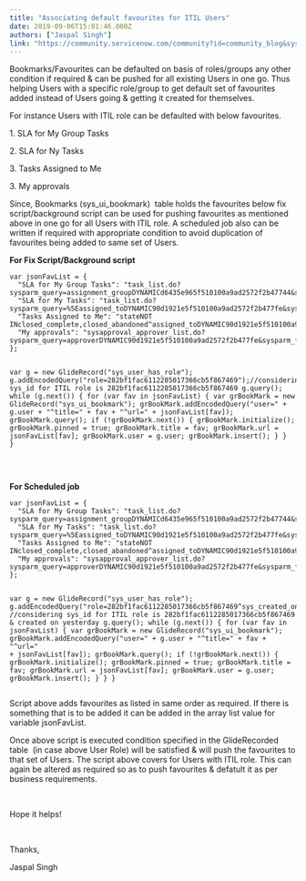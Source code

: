 ```yaml
---
title: "Associating default favourites for ITIL Users"
date: 2019-09-06T15:01:46.000Z
authors: ["Jaspal Singh"]
link: "https://community.servicenow.com/community?id=community_blog&sys_id=52890f1cdb73f3c8f7fca851ca9619f3"
---
```

<p>Bookmarks/Favourites can be defaulted on basis of roles/groups any other condition if required &amp; can be pushed for all existing Users in one go. Thus helping Users with a specific role/group to get default set of favourites added instead of Users going &amp; getting it created for themselves.</p>
<p class="ng-scope">For instance Users with ITIL role can be defaulted with below favourites. </p>
<p class="ng-scope">1. SLA for My Group Tasks</p>
<p class="ng-scope">2. SLA for Ny Tasks</p>
<p class="ng-scope">3. Tasks Assigned to Me</p>
<p class="ng-scope">3. My approvals</p>
<p class="ng-scope">Since, Bookmarks (sys_ui_bookmark)  table holds the favourites below fix script/background script can be used for pushing favourites as mentioned above in one go for all Users with ITIL role. A scheduled job also can be written if required with appropriate condition to avoid duplication of favourites being added to same set of Users.</p>
<p class="ng-scope"><strong>For Fix Script/Background script</strong></p>
<pre class="language-markup"><code>var jsonFavList &#61; {
  &#34;SLA for My Group Tasks&#34;: &#34;task_list.do?sysparm_query&#61;assignment_groupDYNAMICd6435e965f510100a9ad2572f2b47744&amp;sysparm_first_row&#61;1&amp;sysparm_view&#61;&#34;,
  &#34;SLA for My Tasks&#34;: &#34;task_list.do?sysparm_query&#61;%5Eassigned_toDYNAMIC90d1921e5f510100a9ad2572f2b477fe&amp;sysparm_first_row&#61;1&amp;sysparm_view&#61;&#34;,
  &#34;Tasks Assigned to Me&#34;: &#34;stateNOT INclosed_complete,closed_abandoned^assigned_toDYNAMIC90d1921e5f510100a9ad2572f2b477fe&#34;,
  &#34;My approvals&#34;: &#34;sysapproval_approver_list.do?sysparm_query&#61;approverDYNAMIC90d1921e5f510100a9ad2572f2b477fe&amp;sysparm_first_row&#61;1&amp;sysparm_view&#61;&#34;
};

var g &#61; new GlideRecord(&#34;sys_user_has_role&#34;);
g.addEncodedQuery(&#34;role&#61;282bf1fac6112285017366cb5f867469&#34;);//considering sys_id for ITIL role is 282bf1fac6112285017366cb5f867469
g.query();
while (g.next()) {
	for (var fav in jsonFavList) {
		var grBookMark &#61; new GlideRecord(&#34;sys_ui_bookmark&#34;);
		grBookMark.addEncodedQuery(&#34;user&#61;&#34; &#43; g.user &#43; &#34;^title&#61;&#34; &#43; fav &#43; &#34;^url&#61;&#34; &#43; jsonFavList[fav]);
		grBookMark.query();
		if (!grBookMark.next()) {
			grBookMark.initialize();
			grBookMark.pinned &#61; true;
			grBookMark.title &#61; fav;
			grBookMark.url &#61; jsonFavList[fav];
			grBookMark.user &#61; g.user;
			grBookMark.insert();
		}
	}
}</code></pre>
<p> </p>
<p><strong>For Scheduled job</strong></p>
<pre class="language-markup"><code>var jsonFavList &#61; {
  &#34;SLA for My Group Tasks&#34;: &#34;task_list.do?sysparm_query&#61;assignment_groupDYNAMICd6435e965f510100a9ad2572f2b47744&amp;sysparm_first_row&#61;1&amp;sysparm_view&#61;&#34;,
  &#34;SLA for My Tasks&#34;: &#34;task_list.do?sysparm_query&#61;%5Eassigned_toDYNAMIC90d1921e5f510100a9ad2572f2b477fe&amp;sysparm_first_row&#61;1&amp;sysparm_view&#61;&#34;,
  &#34;Tasks Assigned to Me&#34;: &#34;stateNOT INclosed_complete,closed_abandoned^assigned_toDYNAMIC90d1921e5f510100a9ad2572f2b477fe&#34;,
  &#34;My approvals&#34;: &#34;sysapproval_approver_list.do?sysparm_query&#61;approverDYNAMIC90d1921e5f510100a9ad2572f2b477fe&amp;sysparm_first_row&#61;1&amp;sysparm_view&#61;&#34;
};

var g &#61; new GlideRecord(&#34;sys_user_has_role&#34;);
g.addEncodedQuery(&#34;role&#61;282bf1fac6112285017366cb5f867469^sys_created_onONYesterday&#64;javascript:gs.beginningOfYesterday()&#64;javascript:gs.endOfYesterday()&#34;);
//considering sys_id for ITIL role is 282bf1fac6112285017366cb5f867469 &amp; created on yesterday
g.query();
while (g.next()) {
	for (var fav in jsonFavList) {
		var grBookMark &#61; new GlideRecord(&#34;sys_ui_bookmark&#34;);
		grBookMark.addEncodedQuery(&#34;user&#61;&#34; &#43; g.user &#43; &#34;^title&#61;&#34; &#43; fav &#43; &#34;^url&#61;&#34; &#43; jsonFavList[fav]);
		grBookMark.query();
		if (!grBookMark.next()) {
			grBookMark.initialize();
			grBookMark.pinned &#61; true;
			grBookMark.title &#61; fav;
			grBookMark.url &#61; jsonFavList[fav];
			grBookMark.user &#61; g.user;
			grBookMark.insert();
		}
	}
}</code></pre>
<p>Script above adds favourites as listed in same order as required. If there is something that is to be added it can be added in the array list value for variable jsonFavList.</p>
<p>Once above script is executed condition specified in the GlideRecorded table  (in case above User Role) will be satisfied &amp; will push the favourites to that set of Users. The script above covers for Users with ITIL role. This can again be altered as required so as to push favourites &amp; defatult it as per business requirements.</p>
<p> </p>
<p>Hope it helps!</p>
<p> </p>
<p>Thanks,</p>
<p>Jaspal Singh</p>